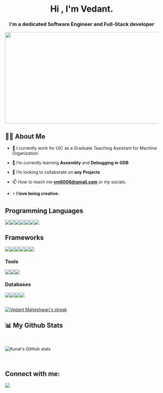 <h1 align="center">Hi , I'm Vedant.</h1>
<h3 align="center">I'm a dedicated Software Engineer and Full-Stack developer</h3>

<div align="center">
  <img src="https://media.tenor.com/mg-Ruc_ndBsAAAAC/relax-anime.gif" width="600" height="300"/>
</div>


## 🙋‍♂️ About Me

- 💼 I currently work for UIC as a Graduate Teaching Assistant for Machine Organization.

- 🌱 I’m currently learning **Assembly** and **Debugging in GDB**

- 🤝 I’m looking to collaborate on **any Projects**

- 📫 How to reach me **vm6006@gmail.com** or my socials.

- ⚡ **I love being creative.**

## Programming Languages

<p style="display:flex;flex-direction:row"> 
     <img src= "https://img.shields.io/badge/javascript-%23323330.svg?style=for-the-badge&logo=javascript&logoColor=%23F7DF1E" />
     <img src="https://img.shields.io/badge/typescript-%23007ACC.svg?style=for-the-badge&logo=typescript&logoColor=white" />
     <img src="https://img.shields.io/badge/python-3670A0?style=for-the-badge&logo=python&logoColor=ffdd54" /> 
     <img src="https://img.shields.io/badge/java-%23ED8B00.svg?style=for-the-badge&logo=java&logoColor=white" />
     <img src="https://img.shields.io/badge/html5-%23E34F26.svg?style=for-the-badge&logo=html5&logoColor=white" />
     <img src"https://img.shields.io/badge/html-%23E34F26.svg?style=for-the-badge&logo=html5&logoColor=white" />
     <img src="https://img.shields.io/badge/css3-%231572B6.svg?style=for-the-badge&logo=css3&logoColor=white" />
     <img src="https://img.shields.io/badge/c-%2300599C.svg?style=for-the-badge&logo=c&logoColor=white" />
</p>

## Frameworks

<p style="display:flex;flex-direction:row">
     <img src="https://img.shields.io/badge/react-%2320232a.svg?style=for-the-badge&logo=react&logoColor=%2361DAFB" />
     <img src="https://img.shields.io/badge/node.js-6DA55F?style=for-the-badge&logo=node.js&logoColor=white" />
     <img src="https://img.shields.io/badge/express.js-%23404d59.svg?style=for-the-badge&logo=express&logoColor=%2361DAFB" />
     <img src="https://img.shields.io/badge/bootstrap-%23563D7C.svg?style=for-the-badge&logo=bootstrap&logoColor=white" />
     <img src="https://img.shields.io/badge/jquery-%230769AD.svg?style=for-the-badge&logo=jquery&logoColor=white" />
     <img src="https://img.shields.io/badge/redux-%23593d88.svg?style=for-the-badge&logo=redux&logoColor=white" />
</p>

### Tools

<div style="display:flex;flex-direction:row">
    <img src="https://img.shields.io/badge/git-%23F05033.svg?style=for-the-badge&logo=git&logoColor=white" />
     <img src="https://img.shields.io/badge/Postman-FF6C37?style=for-the-badge&logo=postman&logoColor=white" />
     <img src="https://img.shields.io/badge/Tableau-E97627?style=for-the-badge&logo=Tableau&logoColor=white" />
</div>

### Databases

<div style="display:flex;flex-direction:row">
   <img src="https://img.shields.io/badge/mysql-%2300f.svg?style=for-the-badge&logo=mysql&logoColor=white" />
   <img src="https://img.shields.io/badge/postgres-%23316192.svg?style=for-the-badge&logo=postgresql&logoColor=white" />
   <img src="https://img.shields.io/badge/Supabase-3ECF8E?style=for-the-badge&logo=supabase&logoColor=white" />
   <img src="https://img.shields.io/badge/firebase-ffca28?style=for-the-badge&logo=firebase&logoColor=black" />
</div>
     
<br/>


<p align="left">
    <a href="https://github.com/kunalshah1996/github-readme-streak-stats">
        <img title="🔥 Get streak stats for your profile at git.io/streak-stats" alt="Vedant Maheshwari's streak" src="https://github-readme-streak-stats.herokuapp.com/?user=vedda121&theme=black-ice&hide_border=true&stroke=0000&background=060A0CD0"/>
    </a>
</p>

## 📊 My Github Stats
<br/>

![Kunal's GitHub stats](https://github-readme-stats.vercel.app/api?username=vedda121&count_private=true&theme=github_dark)

  
<!--     <a href="https://github.com/vedda121/github-readme-stats"><img alt="Vedant Maheshwari's Github Stats" src="https://github-readme-stats.vercel.app/api?username=vedda121&show_icons=true&count_private=true&theme=react&hide_border=true&bg_color=0D1117" /> -->
    
    

  <br/>

## Connect with me:
<p align="left">

<a href = "https://www.linkedin.com/in/vedant-mahesh-wari/" target="_blank"><img src="https://img.icons8.com/fluent/48/000000/linkedin.png"/></a>


</p>
